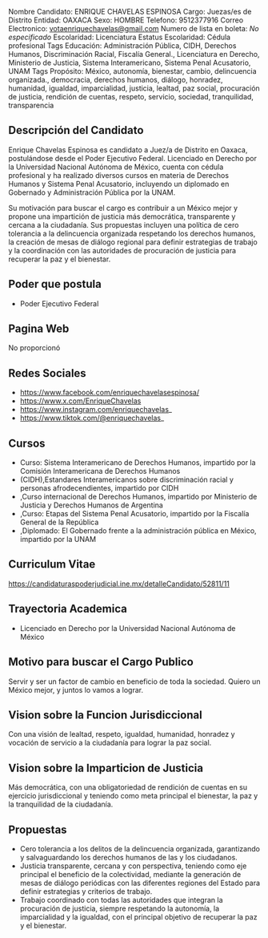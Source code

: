 Nombre Candidato: ENRIQUE CHAVELAS ESPINOSA
Cargo: Juezas/es de Distrito
Entidad: OAXACA
Sexo: HOMBRE
Telefono: 9512377916
Correo Electronico: votaenriquechavelas@gmail.com
Numero de lista en boleta: *No especificado*
Escolaridad: Licenciatura
Estatus Escolaridad: Cédula profesional
Tags Educación: Administración Pública, CIDH, Derechos Humanos, Discriminación Racial, Fiscalía General., Licenciatura en Derecho, Ministerio de Justicia, Sistema Interamericano, Sistema Penal Acusatorio, UNAM
Tags Propósito: México, autonomía, bienestar, cambio, delincuencia organizada., democracia, derechos humanos, diálogo, honradez, humanidad, igualdad, imparcialidad, justicia, lealtad, paz social, procuración de justicia, rendición de cuentas, respeto, servicio, sociedad, tranquilidad, transparencia


## Descripción del Candidato 

Enrique Chavelas Espinosa es candidato a Juez/a de Distrito en Oaxaca, postulándose desde el Poder Ejecutivo Federal. Licenciado en Derecho por la Universidad Nacional Autónoma de México, cuenta con cédula profesional y ha realizado diversos cursos en materia de Derechos Humanos y Sistema Penal Acusatorio, incluyendo un diplomado en Gobernado y Administración Pública por la UNAM.

Su motivación para buscar el cargo es contribuir a un México mejor y propone una impartición de justicia más democrática, transparente y cercana a la ciudadanía. Sus propuestas incluyen una política de cero tolerancia a la delincuencia organizada respetando los derechos humanos, la creación de mesas de diálogo regional para definir estrategias de trabajo y la coordinación con las autoridades de procuración de justicia para recuperar la paz y el bienestar.


## Poder que postula

- Poder Ejecutivo Federal


## Pagina Web

No proporcionó


## Redes Sociales

- https://www.facebook.com/enriquechavelasespinosa/
- https://www.x.com/EnriqueChavelas
- https://www.instagram.com/enriquechavelas_
- https://www.tiktok.com/@enriquechavelas_


## Cursos

- Curso: Sistema Interamericano de Derechos Humanos, impartido por la Comisión Interamericana de Derechos Humanos
- (CIDH),Estandares Interamericanos sobre discriminación racial y personas afrodecendientes, impartido por CIDH
- ,Curso internacional de Derechos Humanos, impartido por Ministerio de Justicia y Derechos Humanos de Argentina
- ,Curso: Etapas del Sistema Penal Acusatorio, impartido por la Fiscalía General de la República
- ,Diplomado: El Gobernado frente a la administración pública en México, impartido por la UNAM


## Curriculum Vitae

https://candidaturaspoderjudicial.ine.mx/detalleCandidato/52811/11


## Trayectoria Academica

- Licenciado en Derecho por la Universidad Nacional Autónoma de México


## Motivo para buscar el Cargo Publico

Servir y ser un factor de cambio en beneficio de toda la sociedad. Quiero un México mejor, y juntos lo vamos a lograr.


## Vision sobre la Funcion Jurisdiccional

Con una visión de lealtad, respeto, igualdad, humanidad, honradez y vocación de servicio a la ciudadanía para lograr la paz social.


## Vision sobre la Imparticion de Justicia

Más democrática, con una obligatoriedad de rendición de cuentas en su ejercicio jurisdiccional y teniendo como meta principal el bienestar, la paz y la tranquilidad de la ciudadanía.


## Propuestas

- Cero tolerancia a los delitos de la delincuencia organizada, garantizando y salvaguardando los derechos humanos de las y los ciudadanos.
- Justicia transparente, cercana y con perspectiva, teniendo como eje principal el beneficio de la colectividad, mediante la generación de mesas de diálogo periódicas con las diferentes regiones del Estado para definir estrategias y criterios de trabajo.
- Trabajo coordinado con todas las autoridades que integran la procuración de justicia, siempre respetando la autonomía, la imparcialidad y la igualdad, con el principal objetivo de recuperar la paz y el bienestar.

